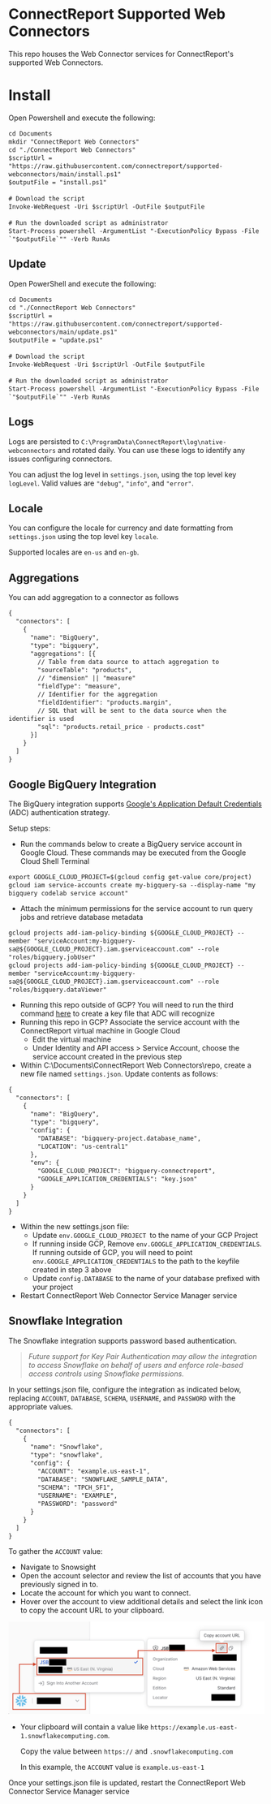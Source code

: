# ConnectReport Supported Web Connectors
This repo houses the Web Connector services for ConnectReport's supported Web Connectors. 

# Install
Open Powershell and execute the following:
```
cd Documents
mkdir "ConnectReport Web Connectors"
cd "./ConnectReport Web Connectors"
$scriptUrl = "https://raw.githubusercontent.com/connectreport/supported-webconnectors/main/install.ps1"
$outputFile = "install.ps1"

# Download the script
Invoke-WebRequest -Uri $scriptUrl -OutFile $outputFile

# Run the downloaded script as administrator
Start-Process powershell -ArgumentList "-ExecutionPolicy Bypass -File `"$outputFile`"" -Verb RunAs
```

## Update
Open PowerShell and execute the following:
```
cd Documents
cd "./ConnectReport Web Connectors"
$scriptUrl = "https://raw.githubusercontent.com/connectreport/supported-webconnectors/main/update.ps1"
$outputFile = "update.ps1"

# Download the script
Invoke-WebRequest -Uri $scriptUrl -OutFile $outputFile

# Run the downloaded script as administrator
Start-Process powershell -ArgumentList "-ExecutionPolicy Bypass -File `"$outputFile`"" -Verb RunAs
```

## Logs 
Logs are persisted to `C:\ProgramData\ConnectReport\log\native-webconnectors` and rotated daily. You can use these logs to identify any issues configuring connectors. 

You can adjust the log level in `settings.json`, using the top level key `logLevel`. Valid values are `"debug"`, `"info"`, and `"error"`. 

## Locale
You can configure the locale for currency and date formatting from `settings.json` using the top level key `locale`. 

Supported locales are `en-us` and `en-gb`. 


## Aggregations 
You can add aggregation to a connector as follows
```
{
  "connectors": [
    {
      "name": "BigQuery",
      "type": "bigquery",
      "aggregations": [{
        // Table from data source to attach aggregation to
        "sourceTable": "products",
        // "dimension" || "measure" 
        "fieldType": "measure",
        // Identifier for the aggregation 
        "fieldIdentifier": "products.margin",
        // SQL that will be sent to the data source when the identifier is used
        "sql": "products.retail_price - products.cost"
      }]
    }
  ]
}
```

## Google BigQuery Integration 
The BigQuery integration supports [Google's Application Default Credentials](https://cloud.google.com/docs/authentication/application-default-credentials) (ADC) authentication strategy. 

Setup steps:
- Run the commands below to create a BigQuery service account in Google Cloud. These commands may be executed from the Google Cloud Shell Terminal 
```
export GOOGLE_CLOUD_PROJECT=$(gcloud config get-value core/project)
gcloud iam service-accounts create my-bigquery-sa --display-name "my bigquery codelab service account"
```
- Attach the minimum permissions for the service account to run query jobs and retrieve database metadata
``` 
gcloud projects add-iam-policy-binding ${GOOGLE_CLOUD_PROJECT} --member "serviceAccount:my-bigquery-sa@${GOOGLE_CLOUD_PROJECT}.iam.gserviceaccount.com" --role "roles/bigquery.jobUser" 
gcloud projects add-iam-policy-binding ${GOOGLE_CLOUD_PROJECT} --member "serviceAccount:my-bigquery-sa@${GOOGLE_CLOUD_PROJECT}.iam.gserviceaccount.com" --role "roles/bigquery.dataViewer"
```
- Running this repo outside of GCP? You will need to run the third command [here](https://codelabs.developers.google.com/codelabs/cloud-bigquery-nodejs#3) to create a key file that ADC will recognize
- Running this repo in GCP? Associate the service account with the ConnectReport virtual machine in Google Cloud 
  -	Edit the virtual machine 
  - Under Identity and API access > Service Account, choose the service account created in the previous step
- Within C:\Documents\ConnectReport Web Connectors\repo, create a new file named `settings.json`. Update contents as follows:
```
{
  "connectors": [
    {
      "name": "BigQuery",
      "type": "bigquery",
      "config": {
        "DATABASE": "bigquery-project.database_name",
        "LOCATION": "us-central1"
      },
      "env": {
        "GOOGLE_CLOUD_PROJECT": "bigquery-connectreport",
        "GOOGLE_APPLICATION_CREDENTIALS": "key.json"
      }
    }
  ]
}
```
- Within the new settings.json file:
  - Update `env.GOOGLE_CLOUD_PROJECT `to the name of your GCP Project
  - If running inside GCP, Remove `env.GOOGLE_APPLICATION_CREDENTIALS`. If running outside of GCP, you will need to point `env.GOOGLE_APPLICATION_CREDENTIALS` to the path to the keyfile created in step 3 above
  - Update `config.DATABASE` to the name of your database prefixed with your project
- Restart ConnectReport Web Connector Service Manager service



## Snowflake Integration 
The Snowflake integration supports password based authentication. 

> _Future support for Key Pair Authentication may allow the integration to access Snowflake on behalf of users and enforce role-based access controls using Snowflake permissions._

In your settings.json file, configure the integration as indicated below, replacing `ACCOUNT`, `DATABASE`, `SCHEMA`, `USERNAME`, and `PASSWORD` with the appropriate values. 

```
{
  "connectors": [
    {
      "name": "Snowflake",
      "type": "snowflake",
      "config": {
        "ACCOUNT": "example.us-east-1",
        "DATABASE": "SNOWFLAKE_SAMPLE_DATA",
        "SCHEMA": "TPCH_SF1",
        "USERNAME": "EXAMPLE",
        "PASSWORD": "password"
      }
    }
  ]
}
```

To gather the `ACCOUNT` value:
- Navigate to Snowsight
- Open the account selector and review the list of accounts that you have previously signed in to.
- Locate the account for which you want to connect.
- Hover over the account to view additional details and select the link icon to copy the account URL to your clipboard.

![Account selector](images/account-selector.png)

- Your clipboard will contain a value like `https://example.us-east-1.snowflakecomputing.com`. 

  Copy the value between `https://` and `.snowflakecomputing.com` 

  In this example, the `ACCOUNT` value is `example.us-east-1`

Once your settings.json file is updated, restart the ConnectReport Web Connector Service Manager service
